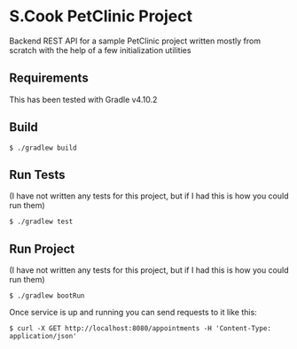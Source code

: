 # S.Cook PetClinic Project
Backend REST API for a sample PetClinic project written mostly from scratch with the help of a few initialization utilities

## Requirements
This has been tested with Gradle v4.10.2
## Build
```console
$ ./gradlew build
```

## Run Tests
(I have not written any tests for this project, but if I had this is how you could run them)
```console
$ ./gradlew test
```

## Run Project
(I have not written any tests for this project, but if I had this is how you could run them)
```console
$ ./gradlew bootRun
```
Once service is up and running you can send requests to it like this:
```console
$ curl -X GET http://localhost:8080/appointments -H 'Content-Type: application/json'
```
